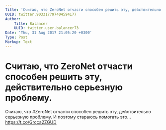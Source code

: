 ```yaml
---
Title: 'Считаю, что ZeroNet отчасти способен решить эту, действительно серьезную проблему.'
UUID: twitter.903317797404594177
Author:
    Title: Balancer
    UUID: twitter.user.balancer73
Date: 'Thu, 31 Aug 2017 21:05:20 +0300'
Type: Post
Markup: Text
---
```


# Считаю, что ZeroNet отчасти способен решить эту, действительно серьезную проблему.

Считаю, что #ZeroNet отчасти способен решить эту,
действительно серьезную проблему. И поэтому стараюсь
помогать это… https://t.co/Grcca2ZGUD